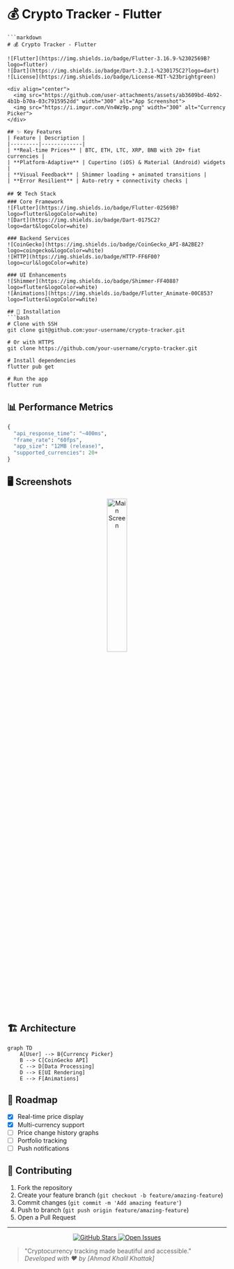 # 💰 Crypto Tracker - Flutter
```
```markdown
# 💰 Crypto Tracker - Flutter

![Flutter](https://img.shields.io/badge/Flutter-3.16.9-%2302569B?logo=flutter)
![Dart](https://img.shields.io/badge/Dart-3.2.1-%230175C2?logo=dart)
![License](https://img.shields.io/badge/License-MIT-%23brightgreen)

<div align="center">
  <img src="https://github.com/user-attachments/assets/ab3609bd-4b92-4b1b-b70a-03c7915952dd" width="300" alt="App Screenshot">
  <img src="https://i.imgur.com/Vn4Wz9p.png" width="300" alt="Currency Picker">
</div>

## ✨ Key Features
| Feature | Description |
|---------|-------------|
| **Real-time Prices** | BTC, ETH, LTC, XRP, BNB with 20+ fiat currencies |
| **Platform-Adaptive** | Cupertino (iOS) & Material (Android) widgets |
| **Visual Feedback** | Shimmer loading + animated transitions |
| **Error Resilient** | Auto-retry + connectivity checks |

## 🛠️ Tech Stack
### Core Framework
![Flutter](https://img.shields.io/badge/Flutter-02569B?logo=flutter&logoColor=white)
![Dart](https://img.shields.io/badge/Dart-0175C2?logo=dart&logoColor=white)

### Backend Services
![CoinGecko](https://img.shields.io/badge/CoinGecko_API-8A2BE2?logo=coingecko&logoColor=white)
![HTTP](https://img.shields.io/badge/HTTP-FF6F00?logo=curl&logoColor=white)

### UI Enhancements
![Shimmer](https://img.shields.io/badge/Shimmer-FF4088?logo=flutter&logoColor=white)
![Animations](https://img.shields.io/badge/Flutter_Animate-00C853?logo=flutter&logoColor=white)

## 🚀 Installation
```bash
# Clone with SSH
git clone git@github.com:your-username/crypto-tracker.git

# Or with HTTPS
git clone https://github.com/your-username/crypto-tracker.git

# Install dependencies
flutter pub get

# Run the app
flutter run
```

## 📊 Performance Metrics
```python
{
  "api_response_time": "~400ms",
  "frame_rate": "60fps", 
  "app_size": "12MB (release)",
  "supported_currencies": 20+
}
```

## 🖥️ Screenshots
<div align="center">
  <img src="https://github.com/user-attachments/assets/ab3609bd-4b92-4b1b-b70a-03c7915952dd" width="30%" alt="Main Screen">
</div>

## 🏗️ Architecture
```mermaid
graph TD
    A[User] --> B{Currency Picker}
    B --> C[CoinGecko API]
    C --> D[Data Processing]
    D --> E[UI Rendering]
    E --> F[Animations]
```

## 🌟 Roadmap
- [x] Real-time price display
- [x] Multi-currency support
- [ ] Price change history graphs
- [ ] Portfolio tracking
- [ ] Push notifications

## 🤝 Contributing
1. Fork the repository
2. Create your feature branch (`git checkout -b feature/amazing-feature`)
3. Commit changes (`git commit -m 'Add amazing feature'`)
4. Push to branch (`git push origin feature/amazing-feature`)
5. Open a Pull Request

---
<div align="center">
  <a href="https://github.com/SoftTac/crypto-tracker/stargazers">
    <img src="https://img.shields.io/github/stars/SoftTac/crypto-tracker?style=social" alt="GitHub Stars">
  </a>
  <a href="https://github.com/SoftTac/crypto-tracker/issues">
    <img src="https://img.shields.io/github/issues/your-username/crypto-tracker" alt="Open Issues">
  </a>
</div>

> "Cryptocurrency tracking made beautiful and accessible."  
> *Developed with ❤️ by [Ahmad Khalil Khattak]*
```
